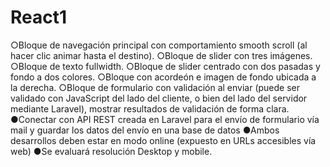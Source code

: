 # React1

○Bloque de navegación principal con comportamiento smooth scroll (al hacer clic
animar hasta el destino).
○Bloque de slider con tres imágenes.
○Bloque de texto fullwidth.
○Bloque de slider centrado con dos pasadas y fondo a dos colores.
○Bloque con acordeón e imagen de fondo ubicada a la derecha.
○Bloque de formulario con validación al enviar (puede ser validado con JavaScript del
lado del cliente, o bien del lado del servidor mediante Laravel), mostrar resultados
de validación de forma clara.
●Conectar con API REST creada en Laravel para el envío de formulario vía mail y guardar los
datos del envío en una base de datos
●Ambos desarrollos deben estar en modo online (expuesto en URLs accesibles vía web)
●Se evaluará resolución Desktop y mobile.
